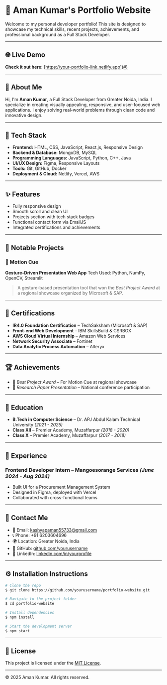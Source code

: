 # 🚀 Aman Kumar's Portfolio Website

Welcome to my personal developer portfolio! This site is designed to showcase my technical skills, recent projects, achievements, and professional background as a Full Stack Developer.

---

## 🌐 Live Demo

**Check it out here:** [https://your-portfolio-link.netlify.app](#) <!-- Replace with actual deployment link -->

---

## 📝 About Me

Hi, I'm **Aman Kumar**, a Full Stack Developer from Greater Noida, India. I specialize in creating visually appealing, responsive, and user-focused web applications. I enjoy solving real-world problems through clean code and innovative design.

---

## 🧰 Tech Stack

* **Frontend:** HTML, CSS, JavaScript, React.js, Responsive Design
* **Backend & Database:** MongoDB, MySQL
* **Programming Languages:** JavaScript, Python, C++, Java
* **UI/UX Design:** Figma, Responsive Layouts
* **Tools:** Git, GitHub, Docker
* **Deployment & Cloud:** Netlify, Vercel, AWS

---

## ✨ Features

* Fully responsive design
* Smooth scroll and clean UI
* Projects section with tech stack badges
* Functional contact form via EmailJS
* Integrated certifications and achievements

---

## 🧠 Notable Projects

### 🎯 Motion Cue

**Gesture-Driven Presentation Web App**
Tech Used: Python, NumPy, OpenCV, Streamlit

> A gesture-based presentation tool that won the *Best Project Award* at a regional showcase organized by Microsoft & SAP.

---

## 📜 Certifications

* **IR4.0 Foundation Certification** – TechSaksham (Microsoft & SAP)
* **Front-end Web Development** – IBM SkillsBuild & CSRBOX
* **AWS Cloud Virtual Internship** – Amazon Web Services
* **Network Security Associate** – Fortinet
* **Data Analytic Process Automation** – Alteryx

---

## 🏆 Achievements

* 🥇 *Best Project Award* – For Motion Cue at regional showcase
* 📑 *Research Paper Presentation* – National conference participation

---

## 🏫 Education

* **B.Tech in Computer Science** – Dr. APJ Abdul Kalam Technical University *(2021 - 2025)*
* **Class XII** – Premier Academy, Muzaffarpur *(2018 - 2020)*
* **Class X** – Premier Academy, Muzaffarpur *(2017 - 2018)*

---

## 💼 Experience

### Frontend Developer Intern – Mangoesorange Services *(June 2024 - Aug 2024)*

* Built UI for a Procurement Management System
* Designed in Figma, deployed with Vercel
* Collaborated with cross-functional teams

---

## 📩 Contact Me

* 📧 Email: [kashyapaman55733@gmail.com](mailto:kashyapaman55733@gmail.com)
* 📞 Phone: +91 6203604696
* 🌍 Location: Greater Noida, India
* 🔗 GitHub: [github.com/yourusername](#)
* 🔗 LinkedIn: [linkedin.com/in/yourprofile](#)

---

## ⚙️ Installation Instructions

```bash
# Clone the repo
$ git clone https://github.com/yourusername/portfolio-website.git

# Navigate to the project folder
$ cd portfolio-website

# Install dependencies
$ npm install

# Start the development server
$ npm start
```

---

## 📄 License

This project is licensed under the [MIT License](LICENSE).

---

© 2025 Aman Kumar. All rights reserved.
